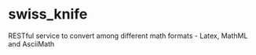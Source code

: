 # swiss_knife
RESTful service to convert among different math formats - Latex, MathML and AsciiMath
